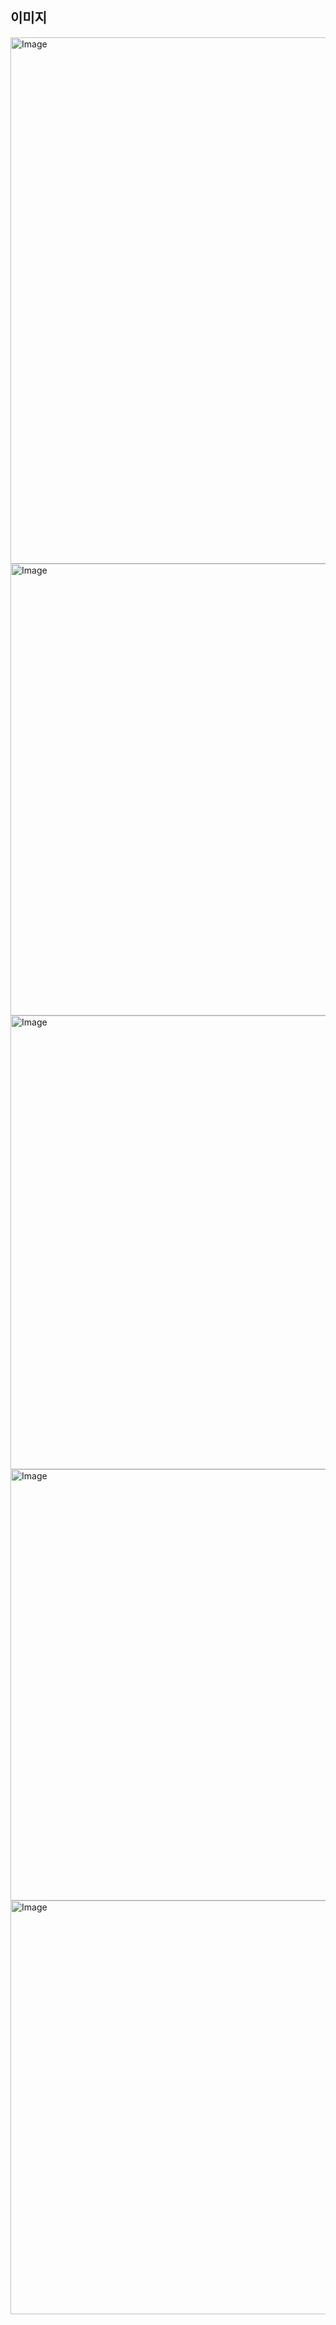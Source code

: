 ## 이미지

<img width="1370" height="842" alt="Image" src="https://github.com/user-attachments/assets/9ce226a4-81fd-448b-9c49-9362507e257d" />

<img width="1465" height="723" alt="Image" src="https://github.com/user-attachments/assets/94293aab-e7af-4133-b996-270314bc16c2" />

<img width="1459" height="726" alt="Image" src="https://github.com/user-attachments/assets/8e5ce650-0512-4df6-bc4f-914c1ce975f1" />

<img width="1454" height="690" alt="Image" src="https://github.com/user-attachments/assets/df861c4b-3f79-4bc3-954c-286155b33339" />

<img width="1448" height="662" alt="Image" src="https://github.com/user-attachments/assets/e2bebe57-6343-482b-ab5f-e7cd274d6bfe" />
